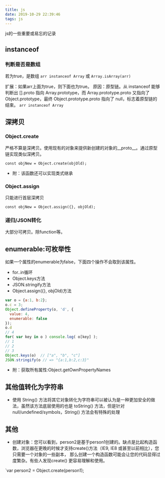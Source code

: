 ```yaml
---
title: js
date: 2019-10-29 22:39:46
tags: js
---
```


js的一些重要或易忘的记录

<!-- more -->

## instanceof

### 判断是否是数组

若为true，是数组
`arr instanceof Array`
或
`Array.isArray(arr)`

扩展：如果arr上面为true，则下面也为true。
原因：原型链。从 instanceof 能够判断出 [].proto 指向 Array.prototype，而 Array.prototype.proto 又指向了Object.prototype，最终 Object.prototype.proto 指向了 null，标志着原型链的结束。
`arr instanceof Array`

## 深拷贝

### Object.create

严格不算是深拷贝。使用现有的对象来提供新创建的对象的__proto__。通过原型链实现类似深拷贝。

`const objNew = Object.create(objOld);`

+ 附：该函数还可以实现类式继承

### Object.assign

只能进行首层深拷贝

`const objNew = Object.assign({}, objOld);`

### 递归/JSON转化

大部分可拷贝。除function等。

## enumerable:可枚举性

如果一个属性的enumerable为false，下面四个操作不会取到该属性。

+ for..in循环
+ Object.keys方法
+ JSON.stringify方法
+ Object.assign({}, objOld)方法

```js
var o = {a:1, b:2};
o.c = 3;
Object.defineProperty(o, 'd', {
  value: 4,
  enumerable: false
});
o.d
// 4
for( var key in o ) console.log( o[key] ); 
// 1
// 2
// 3
Object.keys(o)  // ["a", "b", "c"]
JSON.stringify(o // => "{a:1,b:2,c:3}"
```

+ 附：获取所有属性:Object.getOwnPropertyNames

## 其他值转化为字符串

+ 使用 String() 方法将其它对象转化为字符串可以被认为是一种更加安全的做法，虽然该方法底层使用的也是 toString() 方法，但是针对 null/undefined/symbols，String() 方法会有特殊的处理

## 其他

+ 创建对象：您可以看到，person2是基于person1创建的。缺点是比起构造函数，浏览器在更晚的时候才支持create()方法（IE9,  IE8 或甚至以前相比），您只需要一个对象的一些副本， 那么创建一个构造函数可能会让您的代码显得过度繁杂。有些人发现create() 更容易理解和使用。

`var person2 = Object.create(person1);
